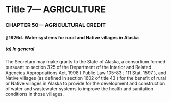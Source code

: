 
# Title 7— AGRICULTURE
### CHAPTER 50— AGRICULTURAL CREDIT
#### § 1926d. Water systems for rural and Native villages in Alaska
##### (a) In general

The Secretary may make grants to the State of Alaska, a consortium formed pursuant to section 325 of the Department of the Interior and Related Agencies Appropriations Act, 1998 ( Public Law 105–83 ; 111 Stat. 1597 ), and Native villages (as defined in section 1602 of title 43 ) for the benefit of rural or Native villages in Alaska to provide for the development and construction of water and wastewater systems to improve the health and sanitation conditions in those villages.

